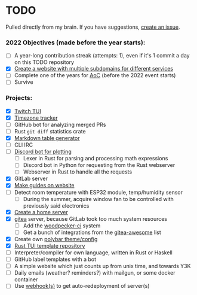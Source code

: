 # TODO

Pulled directly from my brain. If you have suggestions, [create an issue](https://github.com/Xithrius/TODO/issues/new).

### 2022 Objectives (made before the year starts):
- [ ] A year-long contribution streak (attempts: 1), even if it's 1 commit a day on this TODO repository
- [x] [Create a website with multiple subdomains for different services](https://github.com/Xithrius/xithrius.cloud)
- [ ] Complete one of the years for [AoC](https://adventofcode.com/) (before the 2022 event starts)
- [ ] Survive

### Projects:
- [x] [Twitch TUI](https://github.com/Xithrius/twitch-tui)
- [x] [Timezone tracker](https://github.com/Xithrius/timezone-tracker)
- [ ] GitHub bot for analyzing merged PRs
- [ ] Rust `git diff` statistics crate
- [x] [Markdown table generator](https://github.com/Xithrius/markdown-table-rs)
- [ ] CLI IRC
- [ ] [Discord bot for plotting](https://github.com/Xithrius/Xythrion)
  - [ ] Lexer in Rust for parsing and processing math expressions
  - [ ] Discord bot in Python for requesting from the Rust webserver
  - [ ] Webserver in Rust to handle all the requests
- [x] GitLab server
- [x] [Make guides on website](https://github.com/Xithrius/xithrius.cloud/tree/main/site_guides)
- [ ] Detect room temperature with ESP32 module, temp/humidity sensor
  - [ ] During the summer, acquire window fan to be controlled with previously said electronics
- [x] [Create a home server](https://github.com/Xithrius/titan.xithrius.cloud)
- [x] [gitea](https://docs.gitea.io/en-us) server, because GitLab took too much system resources
  - [ ] Add the [woodpecker-ci](https://github.com/woodpecker-ci/woodpecker) system
  - [ ] Get a bunch of integrations from the [gitea-awesome](https://gitea.com/gitea/awesome-gitea) list
- [x] Create own [polybar theme/config](https://github.com/Xithrius/dotfiles/tree/main/.config/polybar)
- [x] [Rust TUI template repository](https://github.com/Xithrius/rust-tui-project-template)
- [ ] Interpreter/compiler for own language, written in Rust or Haskell 
- [ ] GitHub label templates with a bot
- [ ] A simple website which just counts up from unix time, and towards Y3K
- [ ] Daily emails (weather? reminders?) with mailgun, or some docker container
- [ ] Use [webhook(s)](https://github.com/adnanh/webhook) to get auto-redeployment of server(s)
